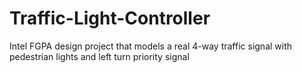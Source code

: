 # Traffic-Light-Controller
Intel FGPA design project that models a real 4-way traffic signal with pedestrian lights and left turn priority signal

